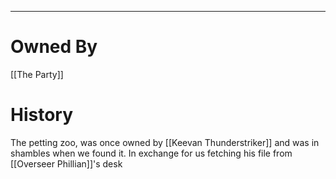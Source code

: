 --------------------------------------------------------------------------------
# Owned By
[[The Party]]

# History
The petting zoo, was once owned by [[Keevan Thunderstriker]] and was in shambles when we found it. In exchange for us fetching his file from [[Overseer Phillian]]'s desk